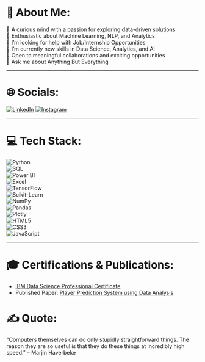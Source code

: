 # 💫 About Me:

🌟 A curious mind with a passion for exploring data-driven solutions  
🤖 Enthusiastic about Machine Learning, NLP, and Analytics  
🤝 I’m looking for help with Job/Internship Opportunities  
🌱 I’m currently new skills in Data Science, Analytics, and AI   
🤝 Open to meaningful collaborations and exciting opportunities  
💬 Ask me about Anything But Everything

---

# 🌐 Socials:

[![LinkedIn](https://img.shields.io/badge/LinkedIn-0077B5?style=for-the-badge&logo=linkedin&logoColor=white)]([https://linkedin.com/in/yourprofile](https://www.linkedin.com/in/tanisha-barot-5bb96b201/))  
[![Instagram](https://img.shields.io/badge/Instagram-E4405F?style=for-the-badge&logo=instagram&logoColor=white)]([https://instagram.com/yourprofile](https://www.instagram.com/tanishabarot/?__pwa=1))  


---

# 💻 Tech Stack:

![Python](https://img.shields.io/badge/Python-3776AB?style=for-the-badge&logo=python&logoColor=white)  
![SQL](https://img.shields.io/badge/SQL-316192?style=for-the-badge&logo=microsoft-sql-server&logoColor=white)  
![Power BI](https://img.shields.io/badge/PowerBI-F2C811?style=for-the-badge&logo=powerbi&logoColor=black)  
![Excel](https://img.shields.io/badge/Microsoft_Excel-217346?style=for-the-badge&logo=microsoft-excel&logoColor=white)  
![TensorFlow](https://img.shields.io/badge/TensorFlow-FF6F00?style=for-the-badge&logo=tensorflow&logoColor=white)  
![Scikit-Learn](https://img.shields.io/badge/scikit--learn-F7931E?style=for-the-badge&logo=scikit-learn&logoColor=white)  
![NumPy](https://img.shields.io/badge/NumPy-013243?style=for-the-badge&logo=numpy&logoColor=white)  
![Pandas](https://img.shields.io/badge/Pandas-150458?style=for-the-badge&logo=pandas&logoColor=white)  
![Plotly](https://img.shields.io/badge/Plotly-3F4F75?style=for-the-badge&logo=plotly&logoColor=white)  
![HTML5](https://img.shields.io/badge/HTML5-E34F26?style=for-the-badge&logo=html5&logoColor=white)  
![CSS3](https://img.shields.io/badge/CSS3-1572B6?style=for-the-badge&logo=css3&logoColor=white)  
![JavaScript](https://img.shields.io/badge/JavaScript-F7DF1E?style=for-the-badge&logo=javascript&logoColor=black)  

---
# 🎓 Certifications & Publications:

- [IBM Data Science Professional Certificate]([https://www.coursera.org/professional-certificates/ibm-data-science](https://coursera.org/share/4c161c6131b8907bab19489850895230))  
- Published Paper: [Player Prediction System using Data Analysis](https://drive.google.com/file/d/1xJ7DPmzX-h7GVH6FbxH_a-xLc7riinTt/view?usp=sharing) 

# ✍️ Quote:

"Computers themselves can do only stupidly straightforward things. The reason they are so useful is that they do these things at incredibly high speed." – Marjin Haverbeke
